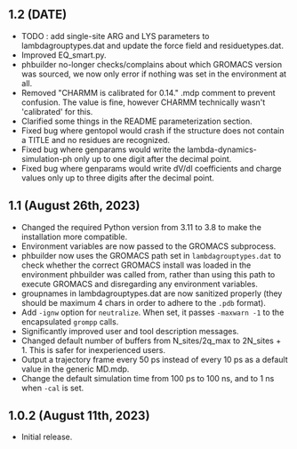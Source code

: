 ## 1.2 (DATE)
* TODO : add single-site ARG and LYS parameters to lambdagrouptypes.dat and update the force field and residuetypes.dat.
* Improved EQ_smart.py.
* phbuilder no-longer checks/complains about which GROMACS version was sourced, we now only error if nothing was set in the environment at all.
* Removed "CHARMM is calibrated for 0.14." .mdp comment to prevent confusion. The value is fine, however CHARMM technically wasn't 'calibrated' for this.
* Clarified some things in the README parameterization section.
* Fixed bug where gentopol would crash if the structure does not contain a TITLE and no residues are recognized.
* Fixed bug where genparams would write the lambda-dynamics-simulation-ph only up to one digit after the decimal point.
* Fixed bug where genparams would write dV/dl coefficients and charge values only up to three digits after the decimal point.

## 1.1 (August 26th, 2023)
* Changed the required Python version from 3.11 to 3.8 to make the installation more compatible.
* Environment variables are now passed to the GROMACS subprocess.
* phbuilder now uses the GROMACS path set in `lambdagrouptypes.dat` to check whether the correct GROMACS install was loaded in the environment phbuilder was called from, rather than using this path to execute GROMACS and disregarding any environment variables.
* groupnames in lambdagrouptypes.dat are now sanitized properly (they should be maximum 4 chars in order to adhere to the `.pdb` format).
* Add `-ignw` option for `neutralize`. When set, it passes `-maxwarn -1` to the encapsulated `grompp` calls.
* Significantly improved user and tool description messages.
* Changed default number of buffers from N_sites/2q_max to 2N_sites + 1. This is safer for inexperienced users.
* Output a trajectory frame every 50 ps instead of every 10 ps as a default value in the generic MD.mdp.
* Change the default simulation time from 100 ps to 100 ns, and to 1 ns when `-cal` is set.

## 1.0.2 (August 11th, 2023)
* Initial release.
